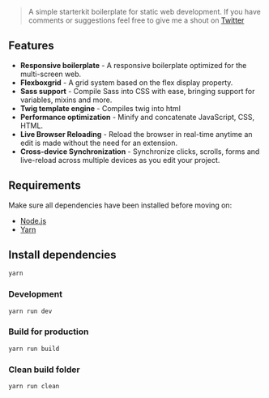 > A simple starterkit boilerplate for static web development. If you have comments or suggestions feel free to give me a shout on [Twitter](http://twitter.com/mypum)

## Features
- **Responsive boilerplate** - A responsive boilerplate optimized for the multi-screen web.
- **Flexboxgrid** - A grid system based on the flex display property.
- **Sass support** - Compile Sass into CSS with ease, bringing support for variables, mixins and more.
- **Twig template engine** - Compiles twig into html
- **Performance optimization** - Minify and concatenate JavaScript, CSS, HTML.
- **Live Browser Reloading** - Reload the browser in real-time anytime an edit is made without the need for an extension.
- **Cross-device Synchronization** - Synchronize clicks, scrolls, forms and live-reload across multiple devices as you edit your project.

## Requirements
Make sure all dependencies have been installed before moving on:
* [Node.js](http://nodejs.org/)
* [Yarn](https://yarnpkg.com/en/docs/install)

## Install dependencies
```bash
yarn
```

### Development
```bash
yarn run dev
```

### Build for production
```bash
yarn run build
```

### Clean build folder
```bash
yarn run clean
```
